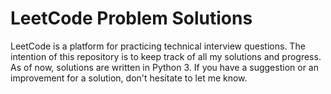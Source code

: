 # LeetCode Problem Solutions

LeetCode is a platform for practicing technical interview questions. The intention of this repository is to keep track of all my solutions and progress. As of now, solutions are written in Python 3. If you have a suggestion or an improvement for a solution, don't hesitate to let me know.
